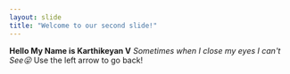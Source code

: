 ```yaml
---
layout: slide
title: "Welcome to our second slide!"
---
```

**Hello My Name is Karthikeyan V**
*Sometimes when I close my eyes I can't See:stuck_out_tongue_winking_eye:*
Use the left arrow to go back!
